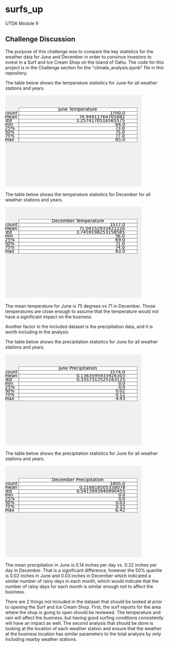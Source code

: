 # surfs_up

UTDA Module 9

## Challenge Discussion

The purpose of this challenge was to compare the key statistics for the weather data for June and December in order to convince investors to invest in a Surf and Ice Cream Shop on the Island of Oahu.  The code for this project is in the Challenge section for the "climate_analysis.ipynb" file in this repository.

The table below shows the temperature statistics for June for all weather stations and years.

![June Temperature](JuneTemp.png)

The table below shows the temperature statistics for December for all weather stations and years.

![December Temperature](DecTemp.png)

The mean temperature for June is 75 degrees vs 71 in December. Those temperatures are close enough to assume that the temperature would not have a significant impact on the business

Another factor in the included dataset is the precipitation data, and it is worth including in the analysis

The table below shows the precipitation statistics for June for all weather stations and years.

![June Precipitation](JunePrec.png)


The table below shows the precipitation statistics for June for all weather stations and years.

![December Precipitation](DecPrec.png)

The mean precipitation in June is 0.14 inches per day vs. 0.22 inches per day in December.  That is a significant difference, however the 50% quartile is 0.02 inches in June and 0.03 inches in December which indicated a similar number of rainy days in each month, which would indicate that the number of rainy days for each month is similar enough not to affect the business.

There are 2 things not included in the dataset that should be looked at prior to opening the Surf and Ice Cream Shop.  First, the surf reports for the area where the shop is going to open should be reviewed. The temperature and rain will affect the business, but having good surfing conditions consistently will have an impact as well.  The second analysis that should be done is looking at the location of each weather station and ensure that the weather at the business location has similar parameters to the total analysis by only including nearby weather stations.
